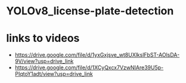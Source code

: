 # YOLOv8_license-plate-detection

# links to videos

- https://drive.google.com/file/d/1yxGxjsve_wt8UXlkslFbST-AOlsDA-9V/view?usp=drive_link
- https://drive.google.com/file/d/1XCyQxcx7VzwNIAre39U5p-PIqtoY1adt/view?usp=drive_link

